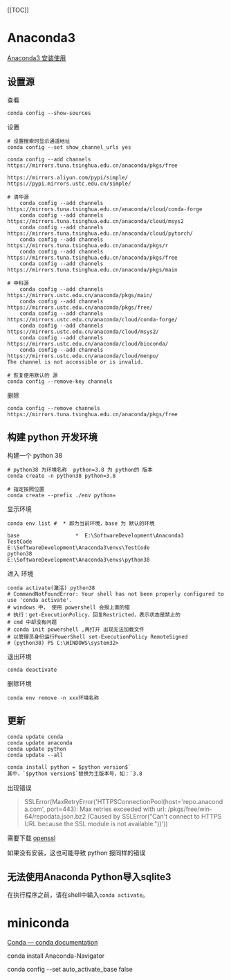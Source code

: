 [[TOC]]

# Anaconda3

[Anaconda3 安装使用](https://www.jianshu.com/p/026a2c43b081)

## 设置源

查看

```shell
conda config --show-sources
```

设置

```shell
# 设置搜索时显示通道地址
conda config --set show_channel_urls yes

conda config --add channels https://mirrors.tuna.tsinghua.edu.cn/anaconda/pkgs/free

https://mirrors.aliyun.com/pypi/simple/
https://pypi.mirrors.ustc.edu.cn/simple/

# 清华源
    conda config --add channels https://mirrors.tuna.tsinghua.edu.cn/anaconda/cloud/conda-forge 
    conda config --add channels https://mirrors.tuna.tsinghua.edu.cn/anaconda/cloud/msys2
    conda config --add channels https://mirrors.tuna.tsinghua.edu.cn/anaconda/cloud/pytorch/
    conda config --add channels https://mirrors.tuna.tsinghua.edu.cn/anaconda/pkgs/r
    conda config --add channels https://mirrors.tuna.tsinghua.edu.cn/anaconda/pkgs/free
    conda config --add channels https://mirrors.tuna.tsinghua.edu.cn/anaconda/pkgs/main

# 中科源
    conda config --add channels https://mirrors.ustc.edu.cn/anaconda/pkgs/main/
    conda config --add channels https://mirrors.ustc.edu.cn/anaconda/pkgs/free/
    conda config --add channels https://mirrors.ustc.edu.cn/anaconda/cloud/conda-forge/
    conda config --add channels https://mirrors.ustc.edu.cn/anaconda/cloud/msys2/
    conda config --add channels https://mirrors.ustc.edu.cn/anaconda/cloud/bioconda/
    conda config --add channels https://mirrors.ustc.edu.cn/anaconda/cloud/menpo/
The channel is not accessible or is invalid.

# 恢复使用默认的 源
conda config --remove-key channels 
```

删除

```shell
conda config --remove channels https://mirrors.tuna.tsinghua.edu.cn/anaconda/pkgs/free
```

## 构建 python 开发环境

构建一个 python 38

```shell
# python38 为环境名称  python=3.8 为 python的 版本
conda create -n python38 python=3.8

# 指定按照位置
conda create --prefix ./env python=
```

显示环境

```shell
conda env list #  * 即为当前环境，base 为 默认的环境

base                  *  E:\SoftwareDevelopment\Anaconda3
TestCode                 E:\SoftwareDevelopment\Anaconda3\envs\TestCode
python38                 E:\SoftwareDevelopment\Anaconda3\envs\python38
```

进入 环境

```shell
conda activate(激活) python38
# CommandNotFoundError: Your shell has not been properly configured to use 'conda activate'.
# windows 中， 使用 powershell 会报上面的错
# 执行：get-ExecutionPolicy，回复Restricted，表示状态是禁止的
# cmd 中却没有问题
# conda init powershell ,再打开 出现无法加载文件 
# 以管理员身份运行PowerShell set-ExecutionPolicy RemoteSigned
# (python38) PS C:\WINDOWS\system32>
```

退出环境

```shell
conda deactivate
```

删除环境

```shell
conda env remove -n xxx环境名称
```

## 更新

```shell
conda update conda 
conda update anaconda
conda update python
conda update --all
```

```cmd
conda install python = $python version$`
其中，`$python version$`替换为主版本号，如：`3.8
```

出现错误 

> SSLError(MaxRetryError('HTTPSConnectionPool(host=\'repo.anaconda.com\', port=443): Max retries exceeded with url: /pkgs/free/win-64/repodata.json.bz2 (Caused by SSLError("Can\'t connect to HTTPS URL because the SSL module is not available."))'))

需要下载 [openssl](https://slproweb.com/products/Win32OpenSSL.html)

如果没有安装，这也可能导致 python  报同样的错误

## 无法使用Anaconda Python导入sqlite3

在执行程序之前，请在shell中输入`conda activate`。

# miniconda

[Conda &mdash; conda documentation](https://docs.conda.io/en/latest/)

conda install Anaconda-Navigator

conda config --set auto_activate_base false
